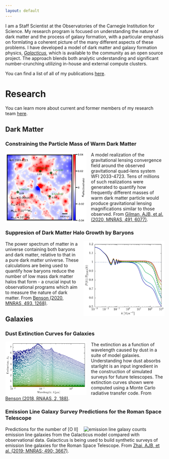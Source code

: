 ```yaml
---
layout: default
---
```


I am a Staff Scientist at the Observatories of the Carnegie Institution for Science. My research program is focused on
understanding the nature of dark matter and the process of galaxy formation, with a particular emphasis on formlating a coherent
picture of the many different aspects of these problems. I have developed a model of dark matter and galaxy formation physics,
[_Galacticus_](https://github.com/galacticusorg/galacticus/wiki), which is available to the community as an open source
project. The approach blends both analytic understanding and significant number-crunching utilizing in-house and external compute
clusters.

You can find a list of all of my publications [here](https://ui.adsabs.harvard.edu/user/libraries/YpLS0CLeQdSxHJbiIl1bQA).

# Research

You can learn more about current and former members of my research team [here](./team.html).

## Dark Matter

### Constraining the Particle Mass of Warm Dark Matter

<img src="./assets/img/lensing.png" alt="gravitational quad lens" style="width:256px; float: left; margin-right: 15px;"/> 

A model realization of the gravitational lensing convergence field around the observed gravitational quad-lens system WFI
2033-4723. Tens of millions of such realizations were generated to quantify how frequently different masses of warm dark matter
particle would produce gravitational lensing magnifications similar to those observed. From [Gilman, AJB, et al. (2020, MNRAS,
491, 6077)](https://ui.adsabs.harvard.edu/abs/2020MNRAS.491.6077G/abstract).<p style="margin-bottom: 30p;"/>

### Suppresion of Dark Matter Halo Growth by Baryons

<img src="./assets/img/power_spectrum.png" alt="dark matter power spectrum" style="width:256px; float: right; margin-left: 15px;"/> 

The power spectrum of matter in a universe containing both baryons and dark matter, relative to that in a pure dark matter
universe.  These calculations are being used to quantify how baryons reduce the number of low mass dark matter halos that form - a
crucial input to observational programs which aim to measure the nature of dark matter. From [Benson (2020, MNRAS, 493,
1268)](https://ui.adsabs.harvard.edu/abs/2020MNRAS.493.1268B/abstract).<p style="margin-bottom: 30p;"/>

## Galaxies

### Dust Extinction Curves for Galaxies

<img src="./assets/img/extinction_curves.png" alt="dust extinction curves" style="width:256px; float: left; margin-right: 15px;"/> 

The extinction as a function of wavelength caused by dust in a suite of model galaxies. Understanding how dust absorbs starlight
is an input ingredient in the construction of simulated surveys for future telescopes. The extinction curves shown were computed
using a Monte Carlo radiative transfer code. From [Benson (2018, RNAAS, 2,
188)](https://ui.adsabs.harvard.edu/abs/2018RNAAS...2..188B/abstract).<p style="margin-bottom: 30p;"/>

### Emission Line Galaxy Survey Predictions for the Roman Space Telescope

<img src="https://academic.oup.com/view-large/figure/165903635/stz2844fig5.jpg" alt="emission line galaxy counts" style="width:256px; float: right; margin-left: 15px;"/> 

Predictions for the number of [O II] emission line galaxies from the Galacticus model compared with observational data. Galacticus is being used to build synthetic surveys of emission line galaxies for the Roman Space Telescope. From [Zhai, AJB, et al. (2019; MNRAS; 490; 3667)](https://ui.adsabs.harvard.edu/abs/2019MNRAS.490.3667Z/abstract).<p style="margin-bottom: 30p;"/>

